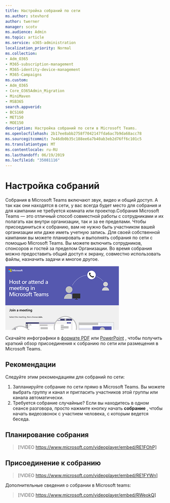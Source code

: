 ```yaml
---
title: Настройка собраний по сети
ms.author: stevhord
author: twerner
manager: scotv
ms.audience: Admin
ms.topic: article
ms.service: o365-administration
localization_priority: Normal
ms.collection:
- Adm_O365
- M365-subscription-management
- M365-identity-device-management
- M365-Campaigns
ms.custom:
- Adm_O365
- Core_O365Admin_Migration
- MiniMaven
- MSB365
search.appverid:
- BCS160
- MET150
- MOE150
description: Настройка собраний по сети в Microsoft Teams.
ms.openlocfilehash: 2b17ee8abb2758f7042147fda6ac7b9da68acc78
ms.sourcegitcommit: 7e46db0b35c188ee6a7b40ab3eb2d76ff6c101c5
ms.translationtype: MT
ms.contentlocale: ru-RU
ms.lasthandoff: 06/19/2019
ms.locfileid: "35081116"
---
```

# <a name="set-up-meetings"></a>Настройка собраний

Собрания в Microsoft Teams включают звук, видео и общий доступ. А так как они находятся в сети, у вас всегда будет место для собрания и для кампании не требуется комната или проектор.Собрания Microsoft Teams — это отличный способ совместной работы с сотрудниками и их полагать как внутри организации, так и за ее пределами. Чтобы присоединиться к собранию, вам не нужно быть участником вашей организации или даже иметь учетную запись. Для своей собственной кампании вы можете планировать и выполнять собрания по сети с помощью Microsoft Teams. Вы можете включить сотрудников, спонсоров и гостей за пределом Организации. Во время собрания можно предоставить общий доступ к экрану, совместно использовать файлы, назначить задачи и многое другое.

[![Иллюстрация двух пользователей, у которых есть собрание на настольном компьютере и с мобильного телефона.](media/HostOnlineMeeting-thumb-358x201.png)](https://go.microsoft.com/fwlink/?linkid=2078712)

Скачайте инфографики в [формате PDF](https://go.microsoft.com/fwlink/?linkid=2078712) или [PowerPoint](https://go.microsoft.com/fwlink/?linkid=2079515) , чтобы получить краткий обзор присоединения к собранию по сети или размещения в Microsoft Teams.

## <a name="best-practices"></a>Рекомендации

Следуйте этим рекомендациям для собраний по сети:
1. Запланируйте собрание по сети прямо в Microsoft Teams. Вы можете выбрать группу и канал и пригласить участников этой группы или канала автоматически.
2. Требуется собрание случайные? Если вы находитесь в одном сеансе разговора, просто нажмите кнопку начать **собрание** , чтобы начать видеозвонок с участием человека, с которым ведется беседа. 


## <a name="schedule-a-meeting"></a>Планирование собрания

> [!VIDEO https://www.microsoft.com/videoplayer/embed/RE1FOhP]

## <a name="join-a-meeting"></a>Присоединение к собранию

> [!VIDEO https://www.microsoft.com/videoplayer/embed/RE1FYWn]

Дополнительные сведения о собрании в Microsoft teams:

> [!VIDEO https://www.microsoft.com/videoplayer/embed/RWeokQ]